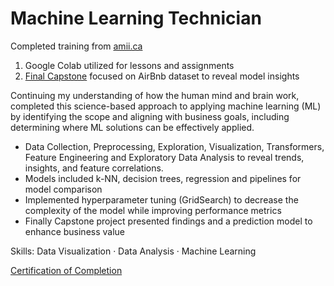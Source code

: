 # Machine Learning Technician

Completed training from [amii.ca]([https://amii.ca](https://www.amii.ca/training/ml-tech-course/))

1. Google Colab utilized for lessons and assignments
2. [Final Capstone](https://github.com/cboyda/MachineLearning/blob/main/Capstone/readme) focused on AirBnb dataset to reveal model insights

Continuing my understanding of how the human mind and brain work, completed this science-based approach to applying machine learning (ML) by identifying the scope and aligning with business goals, including determining where ML solutions can be effectively applied.

* Data Collection, Preprocessing, Exploration, Visualization, Transformers, Feature Engineering and Exploratory Data Analysis to reveal trends, insights, and feature correlations. 
* Models included k-NN, decision trees, regression and pipelines for model comparison
* Implemented hyperparameter tuning (GridSearch) to decrease the complexity of the model while improving performance metrics
* Finally Capstone project presented findings and a prediction model to enhance business value


Skills: Data Visualization · Data Analysis · Machine Learning

[Certification of Completion](https://www.credential.net/63baef96-a91c-40b5-9e9c-f09c0be3b70f)
